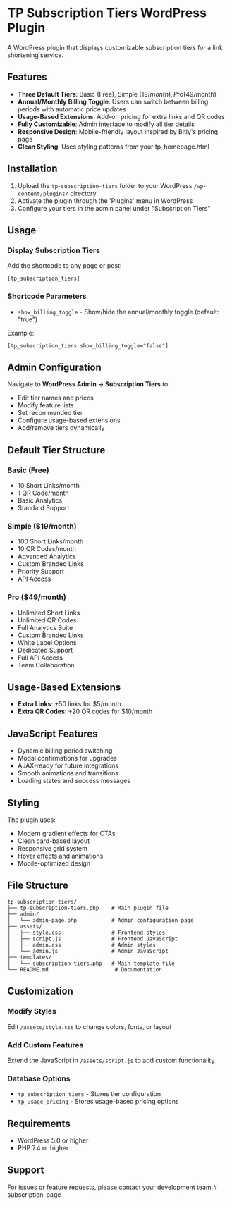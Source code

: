# TP Subscription Tiers WordPress Plugin

A WordPress plugin that displays customizable subscription tiers for a link shortening service.

## Features

- **Three Default Tiers**: Basic (Free), Simple ($19/month), Pro ($49/month)
- **Annual/Monthly Billing Toggle**: Users can switch between billing periods with automatic price updates
- **Usage-Based Extensions**: Add-on pricing for extra links and QR codes
- **Fully Customizable**: Admin interface to modify all tier details
- **Responsive Design**: Mobile-friendly layout inspired by Bitly's pricing page
- **Clean Styling**: Uses styling patterns from your tp_homepage.html

## Installation

1. Upload the `tp-subscription-tiers` folder to your WordPress `/wp-content/plugins/` directory
2. Activate the plugin through the 'Plugins' menu in WordPress
3. Configure your tiers in the admin panel under "Subscription Tiers"

## Usage

### Display Subscription Tiers

Add the shortcode to any page or post:

```
[tp_subscription_tiers]
```

### Shortcode Parameters

- `show_billing_toggle` - Show/hide the annual/monthly toggle (default: "true")

Example:
```
[tp_subscription_tiers show_billing_toggle="false"]
```

## Admin Configuration

Navigate to **WordPress Admin → Subscription Tiers** to:

- Edit tier names and prices
- Modify feature lists
- Set recommended tier
- Configure usage-based extensions
- Add/remove tiers dynamically

## Default Tier Structure

### Basic (Free)
- 10 Short Links/month
- 1 QR Code/month
- Basic Analytics
- Standard Support

### Simple ($19/month)
- 100 Short Links/month
- 10 QR Codes/month
- Advanced Analytics
- Custom Branded Links
- Priority Support
- API Access

### Pro ($49/month)
- Unlimited Short Links
- Unlimited QR Codes
- Full Analytics Suite
- Custom Branded Links
- White Label Options
- Dedicated Support
- Full API Access
- Team Collaboration

## Usage-Based Extensions

- **Extra Links**: +50 links for $5/month
- **Extra QR Codes**: +20 QR codes for $10/month

## JavaScript Features

- Dynamic billing period switching
- Modal confirmations for upgrades
- AJAX-ready for future integrations
- Smooth animations and transitions
- Loading states and success messages

## Styling

The plugin uses:
- Modern gradient effects for CTAs
- Clean card-based layout
- Responsive grid system
- Hover effects and animations
- Mobile-optimized design

## File Structure

```
tp-subscription-tiers/
├── tp-subscription-tiers.php    # Main plugin file
├── admin/
│   └── admin-page.php           # Admin configuration page
├── assets/
│   ├── style.css                # Frontend styles
│   ├── script.js                # Frontend JavaScript
│   ├── admin.css                # Admin styles
│   └── admin.js                 # Admin JavaScript
├── templates/
│   └── subscription-tiers.php   # Main template file
└── README.md                     # Documentation
```

## Customization

### Modify Styles
Edit `/assets/style.css` to change colors, fonts, or layout

### Add Custom Features
Extend the JavaScript in `/assets/script.js` to add custom functionality

### Database Options
- `tp_subscription_tiers` - Stores tier configuration
- `tp_usage_pricing` - Stores usage-based pricing options

## Requirements

- WordPress 5.0 or higher
- PHP 7.4 or higher

## Support

For issues or feature requests, please contact your development team.# subscription-page
